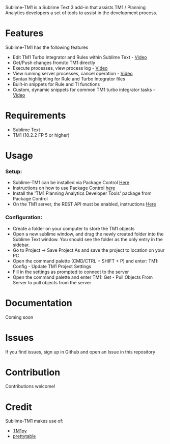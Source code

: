 
Sublime-TM1 is a Sublime Text 3 add-in that assists TM1 / Planning Analytics developers a set of tools to assist in the development process.


Features
=======================

Sublime-TM1 has the following features

- Edit TM1 Turbo Integrator and Rules within Sublime Text - [Video](https://imgur.com/IztAeu1)
- Get/Push changes from/to TM1 directly
- Execute processes, view process log - [Video](https://imgur.com/3PiOlIc)
- View running server processes, cancel operation - [Video](https://imgur.com/1ZsUqZe)
- Syntax highlighting for Rule and Turbo Integrator files
- Built-in snippets for Rule and TI functions
- Custom, dynamic snippets for common TM1 turbo integrator tasks - [Video](https://imgur.com/RIx82Px)


Requirements
=======================

- Sublime Text
- TM1 (10.2.2 FP 5 or higher)

Usage
=======================

### Setup:
 - Sublime-TM1 can be installed via Package Control [Here](https://packagecontrol.io/installation)
 - Instructions on how to use Package Control [here](https://packagecontrol.io/docs/usage)
 - Install the 'TM1 Planning Analytics Developer Tools' package from Package Control
 - On the TM1 server, the REST API must be enabled, instructions [Here](https://www.ibm.com/support/knowledgecenter/en/SSD29G_2.0.0/com.ibm.swg.ba.cognos.tm1_inst.2.0.0.doc/t_ug_cxr_odata_config.html)

### Configuration:
 - Create a folder on your computer to store the TM1 objects
 - Open a new sublime window, and drag the newly created folder into the Sublime Text window. You should see the folder as the only entry in the sidebar.
 - Go to Project -> Save Project As and save the project to location on your PC
 - Open the command palette (CMD/CTRL + SHIFT + P) and enter: TM1: Config - Update TM1 Project Settings
 - Fill in the settings as prompted to connect to the server
 - Open the command palette and enter TM1: Get - Pull Objects From Server to pull objects from the server


Documentation
=======================

Coming soon


Issues
=======================

If you find issues, sign up in Github and open an Issue in this repository


Contribution
=======================

Contributions welcome!

Credit
=======================

Sublime-TM1 makes use of:

 - [TM1py](https://github.com/cubewise-code/TM1py)
 - [prettytable](https://pypi.python.org/pypi/PrettyTable)
